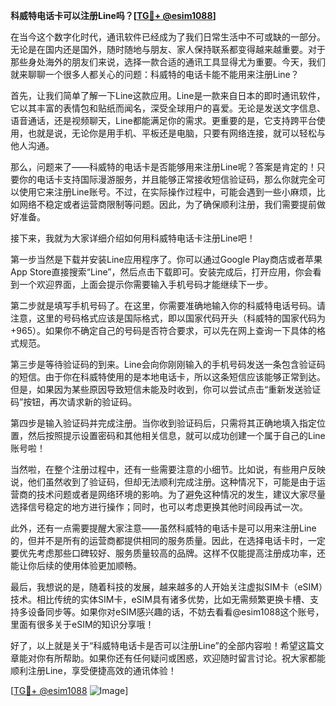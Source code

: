 **科威特电话卡可以注册Line吗？[[TG💪+ @esim1088](https://t.me/s/esim1088)]**

在当今这个数字化时代，通讯软件已经成为了我们日常生活中不可或缺的一部分。无论是在国内还是国外，随时随地与朋友、家人保持联系都变得越来越重要。对于那些身处海外的朋友们来说，选择一款合适的通讯工具显得尤为重要。今天，我们就来聊聊一个很多人都关心的问题：科威特的电话卡能不能用来注册Line？

首先，让我们简单了解一下Line这款应用。Line是一款来自日本的即时通讯软件，它以其丰富的表情包和贴纸而闻名，深受全球用户的喜爱。无论是发送文字信息、语音通话，还是视频聊天，Line都能满足你的需求。更重要的是，它支持跨平台使用，也就是说，无论你是用手机、平板还是电脑，只要有网络连接，就可以轻松与他人沟通。

那么，问题来了——科威特的电话卡是否能够用来注册Line呢？答案是肯定的！只要你的电话卡支持国际漫游服务，并且能够正常接收短信验证码，那么你就完全可以使用它来注册Line账号。不过，在实际操作过程中，可能会遇到一些小麻烦，比如网络不稳定或者运营商限制等问题。因此，为了确保顺利注册，我们需要提前做好准备。

接下来，我就为大家详细介绍如何用科威特电话卡注册Line吧！

第一步当然是下载并安装Line应用程序了。你可以通过Google Play商店或者苹果App Store直接搜索“Line”，然后点击下载即可。安装完成后，打开应用，你会看到一个欢迎界面，上面会提示你需要输入手机号码才能继续下一步。

第二步就是填写手机号码了。在这里，你需要准确地输入你的科威特电话号码。请注意，这里的号码格式应该是国际格式，即以国家代码开头（科威特的国家代码为+965）。如果你不确定自己的号码是否符合要求，可以先在网上查询一下具体的格式规范。

第三步是等待验证码的到来。Line会向你刚刚输入的手机号码发送一条包含验证码的短信。由于你在科威特使用的是本地电话卡，所以这条短信应该能够正常到达。但是，如果因为某些原因导致短信未能及时收到，你可以尝试点击“重新发送验证码”按钮，再次请求新的验证码。

第四步是输入验证码并完成注册。当你收到验证码后，只需将其正确地填入指定位置，然后按照提示设置密码和其他相关信息，就可以成功创建一个属于自己的Line账号啦！

当然啦，在整个注册过程中，还有一些需要注意的小细节。比如说，有些用户反映说，他们虽然收到了验证码，但却无法顺利完成注册。这种情况下，可能是由于运营商的技术问题或者是网络环境的影响。为了避免这种情况的发生，建议大家尽量选择信号稳定的地方进行操作；同时，也可以考虑更换其他时间段再试一次。

此外，还有一点需要提醒大家注意——虽然科威特的电话卡是可以用来注册Line的，但并不是所有的运营商都提供相同的服务质量。因此，在选择电话卡时，一定要优先考虑那些口碑较好、服务质量较高的品牌。这样不仅能提高注册成功率，还能让你后续的使用体验更加顺畅。

最后，我想说的是，随着科技的发展，越来越多的人开始关注虚拟SIM卡（eSIM）技术。相比传统的实体SIM卡，eSIM具有诸多优势，比如无需频繁更换卡槽、支持多设备同步等。如果你对eSIM感兴趣的话，不妨去看看@esim1088这个账号，里面有很多关于eSIM的知识分享哦！

好了，以上就是关于“科威特电话卡是否可以注册Line”的全部内容啦！希望这篇文章能对你有所帮助。如果你还有任何疑问或困惑，欢迎随时留言讨论。祝大家都能顺利注册Line，享受便捷高效的通讯体验！

[[TG💪+ @esim1088](https://t.me/s/esim1088) ![Image](https://i.postimg.cc/4NQfJmqS/Snipaste-2025-05-13-00-14-12.png)]